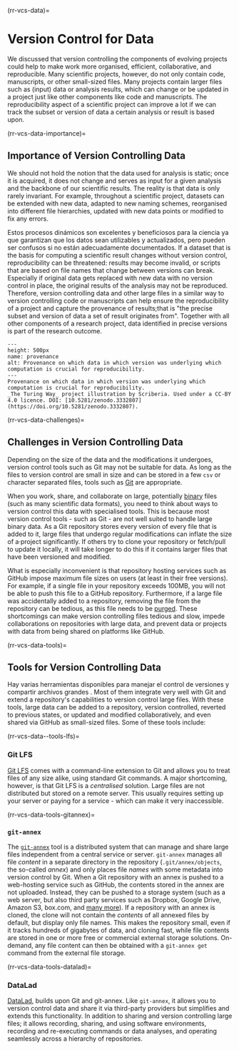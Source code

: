 (rr-vcs-data)=
# Version Control for Data

We discussed that version controlling the components of evolving projects could help to make work more organised, efficient, collaborative, and reproducible. Many scientific projects, however, do not only contain code, manuscripts, or other small-sized files. Many projects contain larger files such as (input) data or analysis results, which can change or be updated in a project just like other components like code and manuscripts. The reproducibility aspect of a scientific project can improve a lot if we can track the subset or version of data a certain analysis or result is based upon.

(rr-vcs-data-importance)=
## Importance of Version Controlling Data

We should not hold the notion that the data used for analysis is static; once it is acquired, it does not change and serves as input for a given analysis and the backbone of our scientific results. The reality is that data is only rarely invariant. For example, throughout a scientific project, datasets can be extended with new data, adapted to new naming schemes, reorganised into different file hierarchies, updated with new data points or modified to fix any errors.

Estos procesos dinámicos son excelentes y beneficiosos para la ciencia ya que garantizan que los datos sean utilizables y actualizados, pero pueden ser confusos si no están adecuadamente documentados. If a dataset that is the basis for computing a scientific result changes without version control, reproducibility can be threatened: results may become invalid, or scripts that are based on file names that change between versions can break. Especially if original data gets replaced with new data with no version control in place, the original results of the analysis may not be reproduced. Therefore, version controlling data and other large files in a similar way to version controlling code or manuscripts can help ensure the reproducibility of a project and capture the provenance of results;that is "the precise subset and version of data a set of result originates from". Together with all other components of a research project, data identified in precise versions is part of the research outcome.

```{figure} ../../figures/provenance.jpg
---
height: 500px
name: provenance
alt: Provenance on which data in which version was underlying which computation is crucial for reproducibility.
---
Provenance on which data in which version was underlying which computation is crucial for reproducibility.
_The Turing Way_ project illustration by Scriberia. Used under a CC-BY 4.0 licence. DOI: [10.5281/zenodo.3332807](https://doi.org/10.5281/zenodo.3332807).
```

(rr-vcs-data-challenges)=
## Challenges in Version Controlling Data

Depending on the size of the data and the modifications it undergoes, version control tools such as Git may not be suitable for data. As long as the files to version control are small in size and can be stored in a few `csv` or character separated files, tools such as [Git](https://git-scm.com/) are appropriate.

When you work, share, and collaborate on large, potentially [binary](https://en.wikipedia.org/wiki/Binary_file) files (such as many scientific data formats), you need to think about ways to version control this data with specialised tools. This is because most version control tools - such as Git - are not well suited to handle large binary data. As a Git repository stores every version of every file that is added to it, large files that undergo regular modifications can inflate the size of a·project significantly. If others try to clone your repository or fetch/pull to update it locally, it will take longer to do this if it contains larger files that have been versioned and modified.

What is especially inconvenient is that repository hosting services such as GitHub impose maximum file sizes on users (at least in their free versions). For example, if a single file in your repository exceeds 100MB, you will not be able to push this file to a GitHub repository. Furthermore, if a large file was accidentally added to a repository, removing the file from the repository can be tedious, as this file needs to be [purged](https://help.github.com/en/github/authenticating-to-github/removing-sensitive-data-from-a-repository). These shortcomings can make version controlling files tedious and slow, impede collaborations on repositories with large data, and prevent data or projects with data from being shared on platforms like GitHub.

(rr-vcs-data-tools)=
## Tools for Version Controlling Data

Hay varias herramientas disponibles para manejar el control de versiones y compartir archivos grandes . Most of them integrate very well with Git and extend a repository's capabilities to version control large files. With these tools, large data can be added to a repository, version controlled, reverted to previous states, or updated and modified collaboratively, and even shared via GitHub as small-sized files. Some of these tools include:

(rr-vcs-data--tools-lfs)=
### Git LFS

[Git LFS](https://git-lfs.github.com/) comes with a command-line extension to Git and allows you to treat files of any size alike, using standard Git commands. A major shortcoming, however, is that Git LFS is a _centralised_ solution. Large files are not distributed but stored on a remote server. This usually requires setting up your server or paying for a service - which can make it very inaccessible.

(rr-vcs-data-tools-gitannex)=
### `git-annex`

The [`git-annex`](https://git-annex.branchable.com/) tool is a distributed system that can manage and share large files independent from a central service or server. `git-annex` manages all file _content_ in a separate directory in the repository (`.git/annex/objects`, the so-called _annex_) and only places file _names_ with some metadata into version control by Git. When a Git repository with an annex is pushed to a web-hosting service such as GitHub, the contents stored in the annex are not uploaded. Instead, they can be pushed to a storage system (such as a web server, but also third party services such as Dropbox, Google Drive, Amazon S3, box.com, and [many more](https://git-annex.branchable.com/special_remotes/)). If a repository with an annex is cloned, the clone will not contain the _contents_ of all annexed files by default, but display only file names. This makes the repository small, even if it tracks hundreds of gigabytes of data, and cloning fast, while file contents are stored in one or more free or commercial external storage solutions. On-demand, any file content can then be obtained with a `git-annex get` command from the external file storage.

(rr-vcs-data-tools-datalad)=
### DataLad

[DataLad](https://www.datalad.org/), builds upon Git and git-annex. Like `git-annex`, it allows you to version control data and share it via third-party providers but simplifies and extends this functionality. In addition to sharing and version controlling large files; it allows recording, sharing, and using software environments, recording and re-executing commands or data analyses, and operating seamlessly across a hierarchy of repositories.
